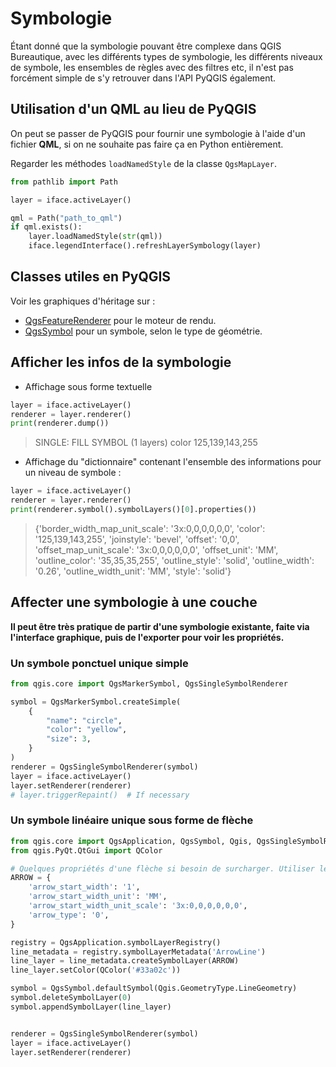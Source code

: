 # Symbologie

Étant donné que la symbologie pouvant être complexe dans QGIS Bureautique, avec les différents types de symbologie,
les différents niveaux de symbole, les ensembles de règles avec des filtres etc, il n'est pas forcément simple de
s'y retrouver dans l'API PyQGIS également.

## Utilisation d'un QML au lieu de PyQGIS

On peut se passer de PyQGIS pour fournir une symbologie à l'aide d'un fichier **QML**, si on ne souhaite pas faire ça en
Python entièrement.

Regarder les méthodes `loadNamedStyle` de la classe `QgsMapLayer`.

```python
from pathlib import Path

layer = iface.activeLayer()

qml = Path("path_to_qml")
if qml.exists():
    layer.loadNamedStyle(str(qml))
    iface.legendInterface().refreshLayerSymbology(layer)
```

## Classes utiles en PyQGIS

Voir les graphiques d'héritage sur :

* [QgsFeatureRenderer](https://api.qgis.org/api/classQgsFeatureRenderer.html) pour le moteur de rendu.
* [QgsSymbol](https://api.qgis.org/api/classQgsSymbol.html) pour un symbole, selon le type de géométrie.

## Afficher les infos de la symbologie

* Affichage sous forme textuelle

```python
layer = iface.activeLayer()
renderer = layer.renderer()
print(renderer.dump())
```

> SINGLE: FILL SYMBOL (1 layers) color 125,139,143,255

* Affichage du "dictionnaire" contenant l'ensemble des informations pour un niveau de symbole :

```python
layer = iface.activeLayer()
renderer = layer.renderer()
print(renderer.symbol().symbolLayers()[0].properties())
```

> {'border_width_map_unit_scale': '3x:0,0,0,0,0,0', 'color': '125,139,143,255', 'joinstyle': 'bevel', 'offset': '0,0', 'offset_map_unit_scale': '3x:0,0,0,0,0,0', 'offset_unit': 'MM', 'outline_color': '35,35,35,255', 'outline_style': 'solid', 'outline_width': '0.26', 'outline_width_unit': 'MM', 'style': 'solid'}

## Affecter une symbologie à une couche

**Il peut être très pratique de partir d'une symbologie existante, faite via l'interface graphique, puis de l'exporter pour voir les propriétés.**

### Un symbole ponctuel unique simple

```python
from qgis.core import QgsMarkerSymbol, QgsSingleSymbolRenderer

symbol = QgsMarkerSymbol.createSimple(
    {
        "name": "circle",
        "color": "yellow",
        "size": 3,
    }
)
renderer = QgsSingleSymbolRenderer(symbol)
layer = iface.activeLayer()
layer.setRenderer(renderer)
# layer.triggerRepaint()  # If necessary
```

### Un symbole linéaire unique sous forme de flèche

```python
from qgis.core import QgsApplication, QgsSymbol, Qgis, QgsSingleSymbolRenderer
from qgis.PyQt.QtGui import QColor

# Quelques propriétés d'une flèche si besoin de surcharger. Utiliser le code PyQGIS pour récupérer la liste des propriétés.
ARROW = {
    'arrow_start_width': '1',
    'arrow_start_width_unit': 'MM',
    'arrow_start_width_unit_scale': '3x:0,0,0,0,0,0',
    'arrow_type': '0',
}

registry = QgsApplication.symbolLayerRegistry()
line_metadata = registry.symbolLayerMetadata('ArrowLine')
line_layer = line_metadata.createSymbolLayer(ARROW)
line_layer.setColor(QColor('#33a02c'))

symbol = QgsSymbol.defaultSymbol(Qgis.GeometryType.LineGeometry)
symbol.deleteSymbolLayer(0)
symbol.appendSymbolLayer(line_layer)


renderer = QgsSingleSymbolRenderer(symbol)
layer = iface.activeLayer()
layer.setRenderer(renderer)
```
